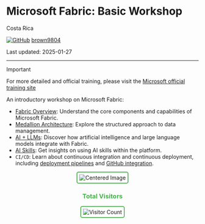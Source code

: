 # Microsoft Fabric: Basic Workshop

Costa Rica

[![GitHub](https://img.shields.io/badge/--181717?logo=github&logoColor=ffffff)](https://github.com/)
[brown9804](https://github.com/brown9804)

Last updated: 2025-01-27

------------------------------------------

> [!IMPORTANT]
> For more detailed and official training, please visit the [Microsoft official training site](https://learn.microsoft.com/en-us/training/)

An introductory workshop on Microsoft Fabric:
- [Fabric Overview](https://github.com/MicrosoftCloudEssentials-LearningHub/MS-Fabric-Basic-Workshop/blob/main/0_Overview.md): Understand the core components and capabilities of Microsoft Fabric.
- [Medallion Architecture](https://github.com/MicrosoftCloudEssentials-LearningHub/Demos-ScenariosHub/blob/main/0_Azure/2_AzureAnalytics/0_Fabric/demos/17_Overview.md#medallion-architecture-overview): Explore the structured approach to data management.
- [AI + LLMs](https://github.com/MicrosoftCloudEssentials-LearningHub/Demos-ScenariosHub/blob/main/0_Azure/2_AzureAnalytics/0_Fabric/demos/17_Overview.md#fabric-highlights-into-aillms): Discover how artificial intelligence and large language models integrate with Fabric.
- [AI Skills](https://github.com/MicrosoftCloudEssentials-LearningHub/Demos-ScenariosHub/blob/main/0_Azure/2_AzureAnalytics/0_Fabric/demos/17_Overview.md#fabric-ai-skill): Get insights on using AI skills within the platform.
- `CI/CD`: Learn about continuous integration and continuous deployment, including [deployment pipelines](https://github.com/MicrosoftCloudEssentials-LearningHub/Demos-ScenariosHub/tree/main/0_Azure/2_AzureAnalytics/0_Fabric/demos/16_CD_LakehouseSchema#fabric-lakehouse-schema-and-deployment-pipelines) and [GitHub integration](https://github.com/MicrosoftCloudEssentials-LearningHub/Demos-ScenariosHub/blob/main/0_Azure/2_AzureAnalytics/0_Fabric/demos/23_GithubFabric.md#integrating-github-with-microsoft-fabric---overview). 


<div align="center">
  <img src="https://github.com/user-attachments/assets/ea210ad1-99f7-4e7a-b46f-935a571125f2" alt="Centered Image" style="border: 2px solid #4CAF50; border-radius: 5px; padding: 5px;"/>
</div>



<div align="center">
  <h3 style="color: #4CAF50;">Total Visitors</h3>
  <img src="https://profile-counter.glitch.me/brown9804/count.svg" alt="Visitor Count" style="border: 2px solid #4CAF50; border-radius: 5px; padding: 5px;"/>
</div>
